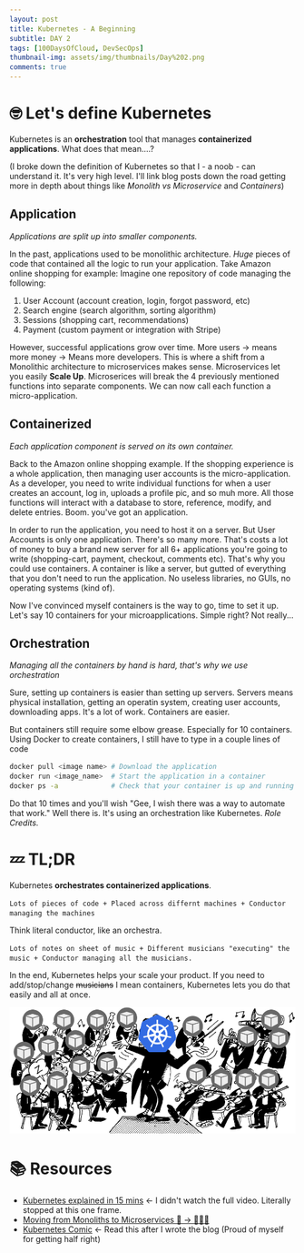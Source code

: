 ```yaml
---
layout: post
title: Kubernetes - A Beginning
subtitle: DAY 2
tags: [100DaysOfCloud, DevSecOps]
thumbnail-img: assets/img/thumbnails/Day%202.png
comments: true
---
```


# 🤓 Let's define Kubernetes

Kubernetes is an **orchestration** tool that manages **containerized applications**. What does that mean....?

(I broke down the definition of Kubernetes so that I - a noob - can understand it. It's very high level. I'll link blog posts down the road getting more in depth about things like *Monolith vs Microservice* and *Containers*)

## Application
*Applications are split up into smaller components.*

In the past, applications used to be monolithic architecture. *Huge* pieces of code that contained all the logic to run your application. Take Amazon online shopping for example: Imagine one repository of code managing the following:

1. User Account (account creation, login, forgot password, etc)
2. Search engine (search algorithm, sorting algorithm)
3. Sessions (shopping cart, recommendations)
4. Payment (custom payment or integration with Stripe)

However, successful applications grow over time. More users -> means more money -> Means more developers. This is where a shift from a Monolithic architecture to microservices makes sense. Microservices let you easily **Scale Up**. Microserices will break the 4 previously mentioned functions into separate components. We can now call each function a micro-application. 

## Containerized
*Each application component is served on its own container.*

Back to the Amazon online shopping example. If the shopping experience is a whole application, then managing user accounts is the micro-application. As a developer, you need to write individual functions for when a user creates an account, log in, uploads a profile pic, and so muh more. All those functions will interact with a database to store, reference, modify, and delete entries. Boom. you've got an application.

In order to run the application, you need to host it on a server. But User Accounts is only one application. There's so many more. That's costs a lot of money to buy a brand new server for all 6+ applications you're going to write (shopping-cart, payment, checkout, comments etc). That's why you could use containers. A container is like a server, but gutted of everything that you don't need to run the application. No useless libraries, no GUIs, no operating systems (kind of).

Now I've convinced myself containers is the way to go, time to set it up. Let's say 10 containers for your microapplications. Simple right? Not really...

## Orchestration
*Managing all the containers by hand is hard, that's why we use orchestration*

Sure, setting up containers is easier than setting up servers. Servers means physical installation, getting an operatin system, creating user accounts, downloading apps. It's a lot of work. Containers are easier.

But containers still require some elbow grease. Especially for 10 containers. Using Docker to create containers, I still have to type in a couple lines of code

```bash
docker pull <image name> # Download the application
docker run <image_name>  # Start the application in a container
docker ps -a             # Check that your container is up and running
```

Do that 10 times and you'll wish "Gee, I wish there was a way to automate that work." Well there is. It's using an orchestration like Kubernetes. *Role Credits.*

# 💤 TL;DR
Kubernetes **orchestrates containerized applications**.

`Lots of pieces of code + Placed across differnt machines + Conductor managing the machines`

Think literal conductor, like an orchestra.

`Lots of notes on sheet of music + Different musicians "executing" the music + Conductor managing all the musicians.`

In the end, Kubernetes helps your scale your product. If you need to add/stop/change ~~musicians~~ I mean containers, Kubernetes lets you do that easily and all at once.

![](../assets/img/conductor.png)

# 📚 Resources
- [Kubernetes explained in 15 mins](https://youtu.be/VnvRFRk_51k?t=87) <- I didn't watch the full video. Literally stopped at this one frame.
- [Moving from Monoliths to Microservices 🎂 → 🍰🍰🍰](https://www.youtube.com/watch?v=rckfN7xFig0)
- [Kubernetes Comic](https://cloud.google.com/kubernetes-engine/kubernetes-comic) <- Read this after I wrote the blog (Proud of myself for getting half right)